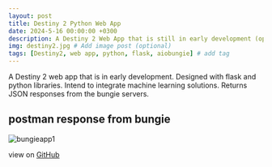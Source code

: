 ```yaml
---
layout: post
title: Destiny 2 Python Web App
date: 2024-5-16 00:00:00 +0300
description: A Destiny 2 Web App that is still in early development (optional)
img: destiny2.jpg # Add image post (optional)
tags: [Destiny2, web app, python, flask, aiobungie] # add tag
---
```


A Destiny 2 web app that is in early development. Designed with flask and python libraries. Intend to integrate machine learning solutions.
Returns JSON responses from the bungie servers.

## postman response from bungie
![bungieapp1]({{site.baseurl}}/assets/img/bungieapp1.png)

view on [GitHub](https://github.com/Brutusa/D2Optimizer)
